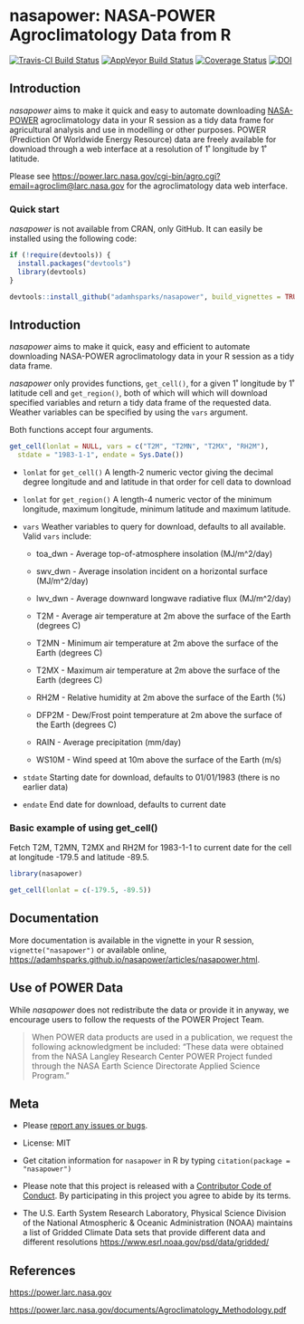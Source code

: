 nasapower: NASA-POWER Agroclimatology Data from R
================

[![Travis-CI Build
Status](https://travis-ci.org/adamhsparks/nasapower.svg?branch=master)](https://travis-ci.org/adamhsparks/nasapower)
[![AppVeyor Build
Status](https://ci.appveyor.com/api/projects/status/github/adamhsparks/nasapower?branch=master&svg=true)](https://ci.appveyor.com/project/adamhsparks/nasapower)
[![Coverage
Status](https://img.shields.io/codecov/c/github/adamhsparks/nasapower/master.svg)](https://codecov.io/github/adamhsparks/nasapower?branch=master)
[![DOI](https://zenodo.org/badge/109224461.svg)](https://zenodo.org/badge/latestdoi/109224461)

## Introduction

*nasapower* aims to make it quick and easy to automate downloading
[NASA-POWER](https://power.larc.nasa.gov) agroclimatology data in your R
session as a tidy data frame for agricultural analysis and use in
modelling or other purposes. POWER (Prediction Of Worldwide Energy
Resource) data are freely available for download through a web interface
at a resolution of 1˚ longitude by 1˚ latitude.

Please see
<https://power.larc.nasa.gov/cgi-bin/agro.cgi?email=agroclim@larc.nasa.gov>
for the agroclimatology data web interface.

### Quick start

*nasapower* is not available from CRAN, only GitHub. It can easily be
installed using the following code:

``` r
if (!require(devtools)) {
  install.packages("devtools")
  library(devtools)
}

devtools::install_github("adamhsparks/nasapower", build_vignettes = TRUE)
```

## Introduction

*nasapower* aims to make it quick, easy and efficient to automate
downloading NASA-POWER agroclimatology data in your R session as a tidy
data frame.

*nasapower* only provides functions, `get_cell()`, for a given 1˚
longitude by 1˚ latitude cell and `get_region()`, both of which will
which will download specified variables and return a tidy data frame of
the requested data. Weather variables can be specified by using the
`vars` argument.

Both functions accept four arguments.

``` r
get_cell(lonlat = NULL, vars = c("T2M", "T2MN", "T2MX", "RH2M"),
  stdate = "1983-1-1", endate = Sys.Date())
```

  - `lonlat` for `get_cell()` A length-2 numeric vector giving the
    decimal degree longitude and and latitude in that order for cell
    data to download

  - `lonlat` for `get_region()` A length-4 numeric vector of the minimum
    longitude, maximum longitude, minimum latitude and maximum latitude.

  - `vars` Weather variables to query for download, defaults to all
    available. Valid `vars` include:
    
      - toa\_dwn - Average top-of-atmosphere insolation (MJ/m^2/day)
    
      - swv\_dwn - Average insolation incident on a horizontal surface
        (MJ/m^2/day)
    
      - lwv\_dwn - Average downward longwave radiative flux (MJ/m^2/day)
    
      - T2M - Average air temperature at 2m above the surface of the
        Earth (degrees C)
    
      - T2MN - Minimum air temperature at 2m above the surface of the
        Earth (degrees C)
    
      - T2MX - Maximum air temperature at 2m above the surface of the
        Earth (degrees C)
    
      - RH2M - Relative humidity at 2m above the surface of the Earth
        (%)
    
      - DFP2M - Dew/Frost point temperature at 2m above the surface of
        the Earth (degrees C)
    
      - RAIN - Average precipitation (mm/day)
    
      - WS10M - Wind speed at 10m above the surface of the Earth (m/s)

  - `stdate` Starting date for download, defaults to 01/01/1983 (there
    is no earlier data)

  - `endate` End date for download, defaults to current date

### Basic example of using get\_cell()

Fetch T2M, T2MN, T2MX and RH2M for 1983-1-1 to current date for the cell
at longitude -179.5 and latitude -89.5.

``` r
library(nasapower)

get_cell(lonlat = c(-179.5, -89.5))
```

## Documentation

More documentation is available in the vignette in your R session,
`vignette("nasapower")` or available online,
<https://adamhsparks.github.io/nasapower/articles/nasapower.html>.

## Use of POWER Data

While *nasapower* does not redistribute the data or provide it in
anyway, we encourage users to follow the requests of the POWER Project
Team.

> When POWER data products are used in a publication, we request the
> following acknowledgment be included: “These data were obtained from
> the NASA Langley Research Center POWER Project funded through the NASA
> Earth Science Directorate Applied Science Program.”

## Meta

  - Please [report any issues or
    bugs](https://github.com/adamhsparks/nasapower/issues).

  - License: MIT

  - Get citation information for `nasapower` in R by typing
    `citation(package = "nasapower")`

  - Please note that this project is released with a [Contributor Code
    of Conduct](CONDUCT.md). By participating in this project you agree
    to abide by its terms.

  - The U.S. Earth System Research Laboratory, Physical Science Division
    of the National Atmospheric & Oceanic Administration (NOAA)
    maintains a list of Gridded Climate Data sets that provide different
    data and different resolutions
    <https://www.esrl.noaa.gov/psd/data/gridded/>

## References

<https://power.larc.nasa.gov>

<https://power.larc.nasa.gov/documents/Agroclimatology_Methodology.pdf>
